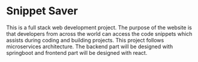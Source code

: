 # Snippet Saver

This is a full stack web development project. The purpose of the website is that developers from across the world can access the code snippets which assists during coding and building projects. This project follows microservices architecture. The backend part will be designed with springboot and frontend part will be designed with react.